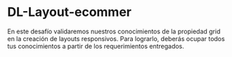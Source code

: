 # DL-Layout-ecommer
 En este desafío validaremos nuestros conocimientos de la propiedad grid en la creación de  layouts responsivos. Para lograrlo, deberás ocupar todos tus conocimientos a partir de los  requerimientos entregados.
